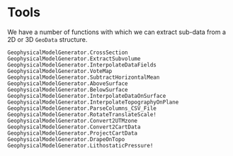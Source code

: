 # Tools

We have a number of functions with which we can extract sub-data from a 2D or 3D `GeoData` structure.

```@docs
GeophysicalModelGenerator.CrossSection
GeophysicalModelGenerator.ExtractSubvolume
GeophysicalModelGenerator.InterpolateDataFields
GeophysicalModelGenerator.VoteMap
GeophysicalModelGenerator.SubtractHorizontalMean
GeophysicalModelGenerator.AboveSurface
GeophysicalModelGenerator.BelowSurface
GeophysicalModelGenerator.InterpolateDataOnSurface
GeophysicalModelGenerator.InterpolateTopographyOnPlane
GeophysicalModelGenerator.ParseColumns_CSV_File
GeophysicalModelGenerator.RotateTranslateScale!
GeophysicalModelGenerator.Convert2UTMzone
GeophysicalModelGenerator.Convert2CartData
GeophysicalModelGenerator.ProjectCartData
GeophysicalModelGenerator.DrapeOnTopo
GeophysicalModelGenerator.LithostaticPressure!
```
